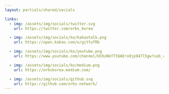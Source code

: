 ```yaml
---
layout: partials/shared/socials

links:
  - img: /assets/img/socials/twitter.svg
    url: https://twitter.com/orbs_korea

  - img: /assets/img/socials/ko/kakaotalk.png
    url: https://open.kakao.com/o/giYtuTRb

  - img: /assets/img/socials/ko/youtube.png
    url: https://www.youtube.com/channel/UCKxNkYT3UAEra9jp947l5gw?sub_confirmation=1

  - img: /assets/img/socials/ko/medium.png
    url: https://orbskorea.medium.com/

  - img: /assets/img/socials/github.svg
    url: https://github.com/orbs-network/
---
```

